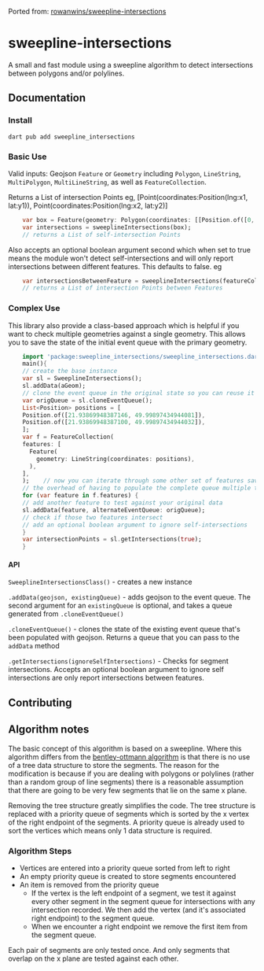 Ported from:  [rowanwins/sweepline-intersections](https://github.com/rowanwins/sweepline-intersections)

# sweepline-intersections

A small and fast module using a sweepline algorithm to detect intersections between polygons and/or polylines.

## Documentation

### Install

````
dart pub add sweepline_intersections
````

### Basic Use

Valid inputs: Geojson `Feature` or `Geometry` including `Polygon`, `LineString`, `MultiPolygon`, `MultiLineString`, as well as `FeatureCollection`.

Returns a List of intersection Points eg, [Point(coordinates:Position(lng:x1, lat:y1)), Point(coordinates:Position(lng:x2, lat:y2)] 

````dart
    var box = Feature(geometry: Polygon(coordinates: [[Position.of([0, 0]), Position.of([1, 0]), Position.of([1, 1]), Position.of([0, 1]), Position.of([0, 0])]]));
    var intersections = sweeplineIntersections(box);
    // returns a List of self-intersection Points
````

Also accepts an optional boolean argument second which when set to true means the module won't detect self-intersections and will only report intersections between different features. This defaults to false.
eg 

````dart
    var intersectionsBetweenFeature = sweeplineIntersections(featureCollection, true);
    // returns a List of intersection Points between Features
````

### Complex Use

This library also provide a class-based approach which is helpful if you want to check multiple geometries against a single geometry. This allows you to save the state of the initial event queue with the primary geometry.

````dart
    import 'package:sweepline_intersections/sweepline_intersections.dart';
    main(){
    // create the base instance
    var sl = SweeplineIntersections();
    sl.addData(aGeom);
    // clone the event queue in the original state so you can reuse it
    var origQueue = sl.cloneEventQueue();
    List<Position> positions = [
    Position.of([21.93869948387146, 49.99897434944081]),
    Position.of([21.93869948387100, 49.99897434944032]),
    ];
    var f = FeatureCollection(
    features: [
      Feature(
        geometry: LineString(coordinates: positions),
      ),
    ],
    );    // now you can iterate through some other set of features saving
    // the overhead of having to populate the complete queue multiple times
    for (var feature in f.features) {
    // add another feature to test against your original data
    sl.addData(feature, alternateEventQueue: origQueue);
    // check if those two features intersect
    // add an optional boolean argument to ignore self-intersections
    }
    var intersectionPoints = sl.getIntersections(true);
    }
````

#### API

`SweeplineIntersectionsClass()` - creates a new instance

`.addData(geojson, existingQueue)` - adds geojson to the event queue. The second argument for an `existingQueue` is optional, and takes a queue generated from `.cloneEventQueue()`

`.cloneEventQueue()` - clones the state of the existing event queue that's been populated with geojson. Returns a queue that you can pass to the `addData` method

`.getIntersections(ignoreSelfIntersections)` - Checks for segment intersections. Accepts an optional boolean argument to ignore self intersections are only report intersections between features.


<!-- ## Benchmarks
Tested against 
- bentley-ottmann-intersections - https://www.npmjs.com/package/bentley-ottmann-intersections
- gpsi - https://www.npmjs.com/package/geojson-polygon-self-intersections
- isects - https://www.npmjs.com/package/2d-polygon-self-intersections
````
// Switzerland (~700 vertices)
// gpsi x 37.05 ops/sec ±1.77% (49 runs sampled)
// bentleyOttmann x 2,010 ops/sec ±1.52% (89 runs sampled)
// sweepline x 2,621 ops/sec ±0.29% (95 runs sampled)
// isects x 14.29 ops/sec ±2.16% (40 runs sampled)
// - Fastest is sweepline (this library)

// Simple Case (6 vertices)
// gpsi x 246,512 ops/sec ±1.23% (90 runs sampled)
// bentleyOttmann x 546,326 ops/sec ±0.66% (92 runs sampled)
// sweepline x 1,157,425 ops/sec ±1.04% (94 runs sampled)
// - Fastest is sweepline (this library)

// Chile - Vertical geometry (17,000 vertices)
// bentleyOttmann x 50.22 ops/sec ±1.75% (65 runs sampled)
// sweepline x 35.64 ops/sec ±1.20% (62 runs sampled)
// - Fastest is bentleyOttmann (although it doesn't find intersection)
```` -->

## Contributing

<!-- - For a live dev server run `npm run debug`. 
  - The geometry being tested can be modified in `debug/src/App.vue`
- There are a couple of test suites
  - `npm run test` runs all tests
  - `npm run test:e2e` does a general test that the correct number of self-intersections are found in the `test/fixtures` folder
  - `npm run test:unit` is unit style tests to make sure functions & methods do the right thing
    - these need some love -->


## Algorithm notes

The basic concept of this algorithm is based on a sweepline. Where this algorithm differs from the [bentley-ottmann algorithm](https://en.wikipedia.org/wiki/Bentley%E2%80%93Ottmann_algorithm) is that there is no use of a tree data structure to store the segments. The reason for the modification is because if you are dealing with polygons or polylines (rather than a random group of line segments) there is a reasonable assumption that there are going to be very few segments that lie on the same x plane.

Removing the tree structure greatly simplifies the code. The tree structure is replaced with a priority queue of segments which is sorted by the x vertex of the right endpoint of the segments. A priority queue is already used to sort the vertices which means only 1 data structure is required.

<!-- The package size of this module is XX kb compared to my implementation of the bentley-ottmann algorithm which is 16kb while performance is typically faster than bentley-ottmann. 

Bentley-ottman only outperforms this library when there are several thousands vertices, however I'm also less confident in the results of my bentley-ottman lib as it occassionally misses intersections and is much harder to write tests for due to the more complex logic. -->


### Algorithm Steps

- Vertices are entered into a priority queue sorted from left to right
- An empty priority queue is created to store segments encountered
- An item is removed from the priority queue
    - If the vertex is the left endpoint of a segment, we test it against every other segment in the segment queue for intersections with any intersection recorded. We then add the vertex (and it's associated right endpoint) to the segment queue.
    - When we encounter a right endpoint we remove the first item from the segment queue.

Each pair of segments are only tested once. And only segments that overlap on the x plane are tested against each other.